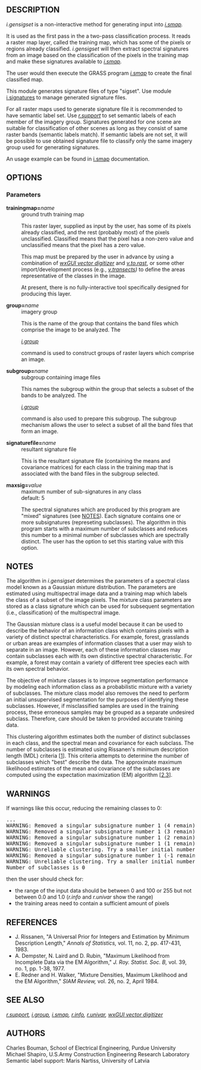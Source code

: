 <h2>DESCRIPTION</h2>

<em>i.gensigset</em>
is a non-interactive method for generating input into
<em><a href="i.smap.html">i.smap</a>.</em>

It is used as the first pass in the a two-pass
classification process.  It reads a raster map layer,
called the training map, which has some of the pixels or
regions already classified.  <em>i.gensigset</em> will then
extract spectral signatures from an image based on the
classification of the pixels in the training map and make
these signatures available to
<em><a href="i.smap.html">i.smap</a>.</em>

<p>
The user would then execute the GRASS program <em>
<a href="i.smap.html">i.smap</a></em> to create the
final classified map.

<p>
This module generates signature files of type "sigset". Use module
<a href="i.signatures.html">i.signatures</a> to manage generated signature files.

<p>
For all raster maps used to generate signature file it is recommended
to have semantic label set.
Use <em><a href="r.support.html">r.support</a></em> to set
semantic labels of each member of the imagery group.
Signatures generated for one scene are suitable for classification
of other scenes as long as they consist of same raster bands
(semantic labels match). If semantic labels are not set, it will be
possible to use obtained signature file to classify only the same
imagery group used for generating signatures.

<p>
An usage example can be found in <a href="i.smap.html">i.smap</a>
documentation.

<h2>OPTIONS</h2>

<h3>Parameters</h3>

<dl>

<dt><b>trainingmap=</b><em>name</em>

<dd>ground truth training map

<p>
This raster layer, supplied as input by the user, has some
of its pixels already classified, and the rest (probably
most) of the pixels unclassified.  Classified means that
the pixel has a non-zero value and unclassified means that
the pixel has a zero value.

<p>
This map must be prepared by the user in advance by using
a combination of
<em><a href="wxGUI.vdigit.html">wxGUI vector digitizer</a></em>
and
<em><a href="v.to.rast.html">v.to.rast</a></em>,
or some other import/development process (e.g.,
<em><a href="https://grass.osgeo.org/grass-stable/manuals/addons/v.transects.html">v.transects</a>)</em>
to define the areas representative of the classes in the image.

<p>
At present, there is no fully-interactive tool specifically
designed for producing this layer.

<dt><b>group=</b><em>name</em>

<dd>imagery group

<p>
This is the name of the group that contains the band files
which comprise the image to be analyzed. The

<em><a href="i.group.html">i.group</a></em>

command is used to construct groups of raster layers which
comprise an image.

<p>
<dt><b>subgroup=</b><em>name</em>

<dd>subgroup containing image files


<p>
This names the subgroup within the group that selects a
subset of the bands to be analyzed. The

<em><a href="i.group.html">i.group</a></em>

command is also used to prepare this subgroup.  The
subgroup mechanism allows the user to select a subset of
all the band files that form an image.


<dt><b>signaturefile=</b><em>name</em>

<dd>resultant signature file

<p>
This is the resultant signature file (containing the means
and covariance matrices) for each class in the training map
that is associated with the band files in the subgroup
selected.

<p>

<dt><b>maxsig=</b><em>value</em>

<dd>maximum number of sub-signatures in any class

<br>
default: 5

<p>
The spectral signatures which are produced by this program
are "mixed" signatures (see <a href="#notes">NOTES</a>).
Each signature contains one or more subsignatures
(represeting subclasses).  The algorithm in this program
starts with a maximum number of subclasses and reduces this
number to a minimal number of subclasses which are
spectrally distinct.  The user has the option to set this
starting value with this option.
</dl>


<h2 id="notes">NOTES</h2>

The algorithm in <em>i.gensigset</em> determines the
parameters of a spectral class model known as a Gaussian
mixture distribution.  The parameters are estimated using
multispectral image data and a training map which labels
the class of a subset of the image pixels.  The mixture
class parameters are stored as a class signature which can
be used for subsequent segmentation (i.e., classification)
of the multispectral image.

<p>
The Gaussian mixture class is a useful model because it can
be used to describe the behavior of an information class
which contains pixels with a variety of distinct spectral
characteristics.  For example, forest, grasslands or urban
areas are examples of information classes that a user may
wish to separate in an image.  However, each of these
information classes may contain subclasses each with its
own distinctive spectral characteristic.  For example, a
forest may contain a variety of different tree species each
with its own spectral behavior.


<p>
The objective of mixture classes is to improve segmentation
performance by modeling each information class as a
probabilistic mixture with a variety of subclasses.  The
mixture class model also removes the need to perform an
initial unsupervised segmentation for the purposes of
identifying these subclasses.  However, if misclassified
samples are used in the training process, these erroneous
samples may be grouped as a separate undesired subclass.
Therefore, care should be taken to provided accurate
training data.


<p>
This clustering algorithm estimates both the number of
distinct subclasses in each class, and the spectral mean
and covariance for each subclass.  The number of subclasses
is estimated using Rissanen's minimum description length
(MDL) criteria
[<a href="#rissanen83">1</a>].
This criteria attempts to determine
the number of subclasses which "best" describe the data.
The approximate maximum likelihood estimates of the mean
and covariance of the subclasses are computed using the
expectation maximization (EM) algorithm
[<a href="#dempster77">2</a>,<a href="#redner84">3</a>].

<h2>WARNINGS</h2>

If warnings like this occur, reducing the remaining classes to 0:

<div class="code"><pre>
...
WARNING: Removed a singular subsignature number 1 (4 remain)
WARNING: Removed a singular subsignature number 1 (3 remain)
WARNING: Removed a singular subsignature number 1 (2 remain)
WARNING: Removed a singular subsignature number 1 (1 remain)
WARNING: Unreliable clustering. Try a smaller initial number of clusters
WARNING: Removed a singular subsignature number 1 (-1 remain)
WARNING: Unreliable clustering. Try a smaller initial number of clusters
Number of subclasses is 0
</pre></div>

then the user should check for:
<ul>
<li>the range of the input data should be between 0 and 100 or 255 but not
  between 0.0 and 1.0 (<em>r.info</em> and <em>r.univar</em> show the range)</li>
<li>the training areas need to contain a sufficient amount of pixels</li>
</ul>

<h2>REFERENCES</h2>

<ul>
<li><a name="rissanen83">J. Rissanen,</a>
"A Universal Prior for Integers and Estimation by Minimum Description Length,"
<em>Annals of Statistics,</em> vol. 11, no. 2, pp. 417-431, 1983.</li>
<li><a name="dempster77">A. Dempster, N. Laird and D. Rubin,</a>
"Maximum Likelihood from Incomplete Data via the EM Algorithm,"
<em>J. Roy. Statist. Soc. B,</em> vol. 39, no. 1, pp. 1-38, 1977.</li>
<li><a name="redner84">E. Redner and H. Walker,</a>
"Mixture Densities, Maximum Likelihood and the EM Algorithm,"
<em>SIAM Review,</em> vol. 26, no. 2, April 1984.</li>
</ul>

<h2>SEE ALSO</h2>

<em>
<a href="r.support">r.support</a>,
<a href="i.group.html">i.group</a>,
<a href="i.smap.html">i.smap</a>,
<a href="r.info.html">r.info</a>,
<a href="r.univar.html">r.univar</a>,
<a href="wxGUI.vdigit.html">wxGUI vector digitizer</a>
</em>

<h2>AUTHORS</h2>

Charles Bouman,
School of Electrical Engineering, Purdue University
<br>
Michael Shapiro,
U.S.Army Construction Engineering Research Laboratory
<br>
Semantic label support: Maris Nartiss,
University of Latvia
